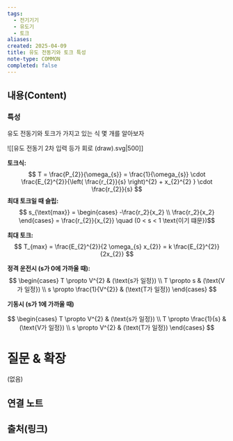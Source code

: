```yaml
---
tags:
  - 전기기기
  - 유도기
  - 토크
aliases: 
created: 2025-04-09
title: 유도 전동기와 토크 특성
note-type: COMMON
completed: false
---
```


## 내용(Content)

### 특성

유도 전동기와 토크가 가지고 있는 식 몇 개를 알아보자

![[유도 전동기 2차 입력 등가 회로 (draw).svg|500]]

**토크식:**
$$
T = \frac{P_{2}}{\omega_{s}} = \frac{1}{\omega_{s}} \cdot \frac{E_{2}^{2}}{\left( \frac{r_{2}}{s} \right)^{2} + x_{2}^{2} } \cdot \frac{r_{2}}{s}
$$
**최대 토크일 때 슬립:**
$$
s_{\text{max}} = \begin{cases} -\frac{r_2}{x_2}  \\ \frac{r_2}{x_2}  \end{cases}
 = \frac{r_{2}}{x_{2}} \quad (0 < s < 1 \text{이기 떄문})$$

**최대 토크:**
$$
T_{max} = \frac{E_{2}^{2}}{2 \omega_{s} x_{2}} = k \frac{E_{2}^{2}}{2x_{2}}
$$

**정격 운전시 (s가 0에 가까울 때):**
$$
\begin{cases}
T \propto V^{2} & (\text{s가 일정}) \\
T \propto s & (\text{V가 일정}) \\
s \propto \frac{1}{V^{2}} & (\text{T가 일정})
\end{cases}
$$

**기동시 (s가 1에 가까울 때)**

$$
\begin{cases}
T \propto V^{2} & (\text{s가 일정}) \\
T \propto \frac{1}{s} & (\text{V가 일정}) \\
s \propto V^{2} & (\text{T가 일정})
\end{cases}
$$



# 질문 & 확장

(없음)

## 연결 노트

## 출처(링크)


